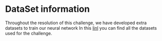 # DataSet information

Throughout the resolution of this challenge, we have developed extra datasets to train our neural network In this [linl](https://drive.google.com/drive/u/1/folders/1_U8HK-q9VWfTIRbP1ke7Ul8Vk4kTEvII) you can find all the datasets used for the challenge.
